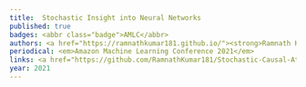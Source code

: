 ```yaml
---
title: 	Stochastic Insight into Neural Networks
published: true
badges: <abbr class="badge">AMLC</abbr>
authors: <a href="https://ramnathkumar181.github.io/"><strong>Ramnath Kumar</strong></a> and Gokul Swamy.
periodical: <em>Amazon Machine Learning Conference 2021</em>
links: <a href="https://github.com/RamnathKumar181/Stochastic-Causal-Attribution" class="boxed" role="button" target="_blank">Code</a>
year: 2021
---
```

